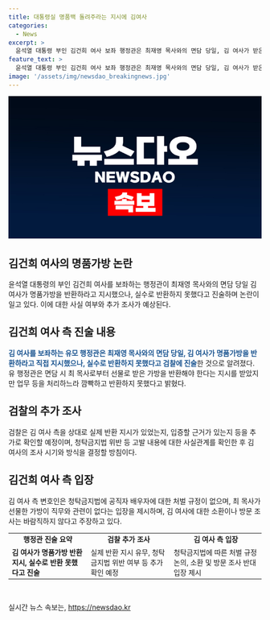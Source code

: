 ```yaml
---
title: 대통령실 명품백 돌려주라는 지시에 김여사
categories:
  - News
excerpt: >
  윤석열 대통령 부인 김건희 여사 보좌 행정관은 최재영 목사와의 면담 당일, 김 여사가 받은 명품가방을 즉시 반환하라는 지시를 깜빡하여 이행하지 못했다고 검찰에 진술했다. 이에 대한 추가 확인이 예상되며, 김 여사측은 고발을 각하해야 한다는 입장이다. 해당 사건 관련 검찰은 실제 반환 지시가 있었는지 등을 더 파악한 후 김 여사 조사 방침이다.
feature_text: >
  윤석열 대통령 부인 김건희 여사 보좌 행정관은 최재영 목사와의 면담 당일, 김 여사가 받은 명품가방을 즉시 반환하라는 지시를 깜빡하여 이행하지 못했다고 검찰에 진술했다. 이에 대한 추가 확인이 예상되며, 김 여사측은 고발을 각하해야 한다는 입장이다. 해당 사건 관련 검찰은 실제 반환 지시가 있었는지 등을 더 파악한 후 김 여사 조사 방침이다.
image: '/assets/img/newsdao_breakingnews.jpg'
---
```


<p><img src="/assets/img/newsdao_breakingnews.jpg" alt="ontimetimes 속보" /></p>

<h2 data-ke-size="size26">김건희 여사의 명품가방 논란</h2>

<p data-ke-size="size16">윤석열 대통령의 부인 김건희 여사를 보좌하는 행정관이 최재영 목사와의 면담 당일 김 여사가 명품가방을 반환하라고 지시했으나, 실수로 반환하지 못했다고 진술하며 논란이 일고 있다. 이에 대한 사실 여부와 추가 조사가 예상된다.</p>

<h2 data-ke-size="size26">김건희 여사 측 진술 내용</h2>

<p data-ke-size="size16"><b><span style="color: #1a5490;">김 여사를 보좌하는 유모 행정관은 최재영 목사와의 면담 당일, 김 여사가 명품가방을 반환하라고 직접 지시했으나, 실수로 반환하지 못했다고 검찰에 진술</span></b>한 것으로 알려졌다. 유 행정관은 면담 시 최 목사로부터 선물로 받은 가방을 반환해야 한다는 지시를 받았지만 업무 등을 처리하느라 깜빡하고 반환하지 못했다고 밝혔다.</p>

<h2 data-ke-size="size26">검찰의 추가 조사</h2>

<p data-ke-size="size16">검찰은 김 여사 측을 상대로 실제 반환 지시가 있었는지, 입증할 근거가 있는지 등을 추가로 확인할 예정이며, 청탁금지법 위반 등 고발 내용에 대한 사실관계를 확인한 후 김 여사의 조사 시기와 방식을 결정할 방침이다.</p>

<h2 data-ke-size="size26">김건희 여사 측 입장</h2>

<p data-ke-size="size16">김 여사 측 변호인은 청탁금지법에 공직자 배우자에 대한 처벌 규정이 없으며, 최 목사가 선물한 가방이 직무와 관련이 없다는 입장을 제시하며, 김 여사에 대한 소환이나 방문 조사는 바람직하지 않다고 주장하고 있다.</p>

<table>
    <tbody>
        <tr>
            <td style="text-align: center; height: 17px;"><b>행정관 진술 요약</b></td>
            <td style="text-align: center; height: 17px;"><b>검찰 추가 조사</b></td>
            <td style="text-align: center; height: 17px;"><b>김 여사 측 입장</b></td>
        </tr>
        <tr>
            <td style="text-align: left;"><b>김 여사가 명품가방 반환 지시, 실수로 반환 못했다고 진술</b></td>
            <td style="text-align: left;">실제 반환 지시 유무, 청탁금지법 위반 여부 등 추가 확인 예정</td>
            <td style="text-align: left;">청탁금지법에 따른 처벌 규정 논의, 소환 및 방문 조사 반대 입장 제시</td>
        </tr>
    </tbody>
</table>

<p data-ke-size="size16">&nbsp;</p>
실시간 뉴스 속보는, <a href="https://newsdao.kr" rel="dofollow">https://newsdao.kr</a>


